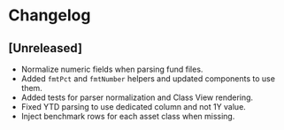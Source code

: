 # Changelog

## [Unreleased]
- Normalize numeric fields when parsing fund files.
- Added `fmtPct` and `fmtNumber` helpers and updated components to use them.
- Added tests for parser normalization and Class View rendering.
- Fixed YTD parsing to use dedicated column and not 1Y value.
- Inject benchmark rows for each asset class when missing.
